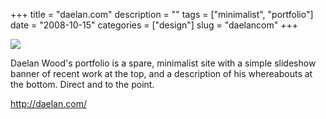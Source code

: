 +++
title = "daelan.com"
description = ""
tags = ["minimalist", "portfolio"]
date = "2008-10-15"
categories = ["design"]
slug = "daelancom"
+++


 

  <div id="screens-thumbs" class="clearfix">
    <div class="txt-center" id="design-submission"><a href="http://daelan.com/"><img id='bluga-thumbnail-1384' class='bluga-thumbnail large' src='//media.konigi.com/bluga/
wt48f5da1d3ffa2_0.jpg'/></a></div>  
  </div>   
<p>Daelan Wood's portfolio is a spare, minimalist site with a simple slideshow banner of recent work at the top, and a description of his whereabouts at the bottom. Direct and to the point.</p>
<p><a href="http://daelan.com/">http://daelan.com/</a></p>




